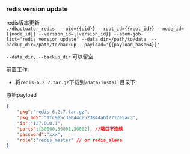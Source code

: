 ### redis version update
redis版本更新  
`./dbactuator_redis  --uid={{uid}} --root_id={{root_id}} --node_id={{node_id}} --version_id={{version_id}} --atom-job-list="redis_version_update" --data_dir=/path/to/data  --backup_dir=/path/to/backup --payload='{{payload_base64}}'`

`--data_dir`、`--backup_dir` 可以留空.  

前置工作:  
- 将`redis-6.2.7.tar.gz`下载到`/data/install`目录下;  


原始payload
```json
{
    "pkg":"redis-6.2.7.tar.gz",
    "pkg_md5":"1fc9e5c3a044ce523844a6f2717e5ac3",
    "ip":"127.0.0.1",
    "ports":[30000,30001,30002], //端口不连续
    "password":"xxx",
    "role":"redis_master" // or redis_slave
}
```